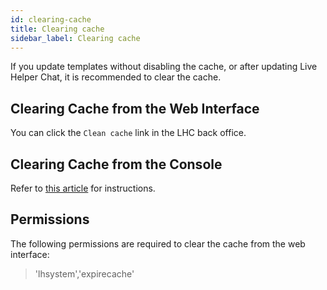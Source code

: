 ```yaml
---
id: clearing-cache
title: Clearing cache
sidebar_label: Clearing cache
---
```


If you update templates without disabling the cache, or after updating Live Helper Chat, it is recommended to clear the cache.

## Clearing Cache from the Web Interface
You can click the `Clean cache` link in the LHC back office.

## Clearing Cache from the Console

Refer to [this article](system/command.md#clear-cache) for instructions.

## Permissions

The following permissions are required to clear the cache from the web interface:

> 'lhsystem','expirecache'
